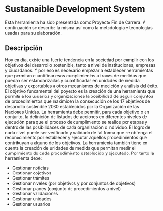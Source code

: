 # Sustanaible Development System
Esta herramienta ha sido presentada como Proyecto Fin de Carrera. A continuación se describe la misma así como la metodología y tecnologías usadas para su elaboración.
## Descripción
Hoy en día, existe una fuerte tendencia en la sociedad por cumplir con los objetivos del desarrollo sostenible, tanto a nivel de instituciones, empresas y ciudadanos. 
Y por eso es necesario empezar a establecer herramientas que permitan cuantificar esos cumplimientos a través de medidas que puedan ser estandarizadas y cuantificadas 
en unidades de medida objetivas y exportables a otros mecanismos de medición y análisis del éxito. 
El objetivo fundamental del poyecto es la creación de una herramienta que permita a los usuarios y organizaciones la posibilidad de seguir conjuntos de procedimientos 
que maximicen la consecución de los 17 objetivos de desarrollo sostenible 2030 establecidos por la Organización de las Naciones Unidas. La herramienta debe permitir, 
para cada objetivo o en conjunto, la definición de listados de acciones en diferentes niveles de ejecución para que el proceso de cumplimiento se realice por etapas y 
dentro de las posibilidades de cada organización o individuo. El logro de cada nivel puede ser verificado y validado de tal forma que se obtenga el reconocimiento por 
establecer y ejecutar aquellos procedimientos que contribuyan a alguno de los objetivos. 
La herramienta también tiene en cuenta la creación de unidades de medida que permitan medir el cumplimiento de cada procedimiento establecido y ejecutado. Por tanto la 
herramienta debe: 
  - Gestionar noticias 
  - Gestionar objetivos 
  - Gestionar trámites 
  - Gestionar niveles (por objetivos y por conjuntos de objetivos) 
  - Gestionar planes (conjunto de procedimientos a nivel) 
  - Gestionar validaciones 
  - Gestionar unidades 
  - Gestionar usuarios

